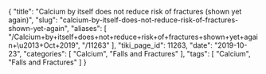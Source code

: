 {
    "title": "Calcium by itself does not reduce risk of fractures (shown yet again)",
    "slug": "calcium-by-itself-does-not-reduce-risk-of-fractures-shown-yet-again",
    "aliases": [
        "/Calcium+by+itself+does+not+reduce+risk+of+fractures+shown+yet+again+\u2013+Oct+2019",
        "/11263"
    ],
    "tiki_page_id": 11263,
    "date": "2019-10-23",
    "categories": [
        "Calcium",
        "Falls and Fractures"
    ],
    "tags": [
        "Calcium",
        "Falls and Fractures"
    ]
}